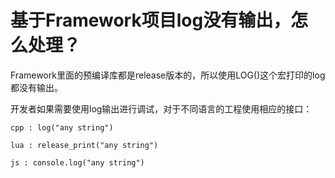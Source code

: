 # **基于Framework项目log没有输出，怎么处理？** #

Framework里面的预编译库都是release版本的，所以使用LOG()这个宏打印的log都没有输出。 

开发者如果需要使用log输出进行调试，对于不同语言的工程使用相应的接口： 

```
cpp : log("any string") 

lua : release_print("any string") 

js : console.log("any string")
```
